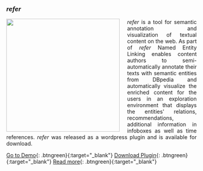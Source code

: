 ### _refer_ 
<img align="left" style="margin-right:20px" width="300" height="300" src="ISE-FIZKarlsruhe.github.io/refer_sq.png">
<div style="text-align: justify"><i>refer</i> is a tool for semantic annotation and visualization of textual content on the web. As part of <i>refer</i> Named Entity Linking enables content authors to semi-automatically annotate their texts with semantic entities from DBpedia and automatically visualize the enriched content for the users in an exploration environment that displays the entities' relations, recommendations, additional information in infoboxes as well as time references. <i>refer</i> was released as a wordpress plugin and is available for download.</div>

[Go to Demo](http://scihi.org/){: .btngreen}{:target="_blank"}
[Download Plugin](https://refer.cx/){: .btngreen}{:target="_blank"}
[Read more](https://www.researchgate.net/publication/306370250_Semantic_Annotation_and_Information_Visualization_for_Blogposts_with_refer){: .btngreen}{:target="_blank"}

